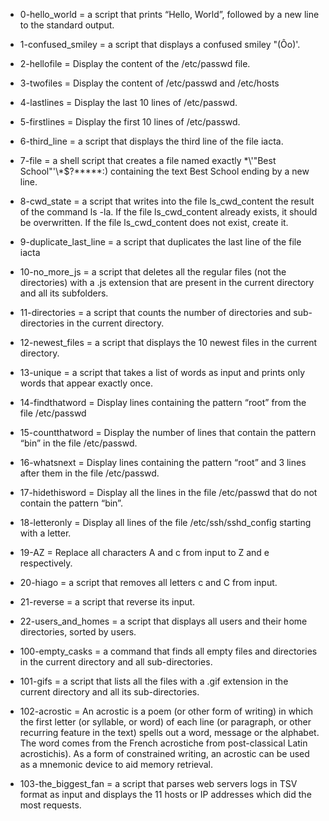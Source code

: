* 0-hello_world = a script that prints “Hello, World”, followed by a new line to the standard output.

* 1-confused_smiley =  a script that displays a confused smiley "(Ôo)'.

* 2-hellofile = Display the content of the /etc/passwd file.

* 3-twofiles = Display the content of /etc/passwd and /etc/hosts

* 4-lastlines = Display the last 10 lines of /etc/passwd.

* 5-firstlines = Display the first 10 lines of /etc/passwd.

* 6-third_line = a script that displays the third line of the file iacta.

* 7-file = a shell script that creates a file named exactly \*\\'"Best School"\'\\*$\?\*\*\*\*\*:) containing the text Best School ending by a new line.

* 8-cwd_state = a script that writes into the file ls_cwd_content the result of the command ls -la. If the file ls_cwd_content already exists, it should be overwritten. If the file ls_cwd_content does not exist, create it.

* 9-duplicate_last_line = a script that duplicates the last line of the file iacta

* 10-no_more_js = a script that deletes all the regular files (not the directories) with a .js extension that are present in the current directory and all its subfolders.

* 11-directories =  a script that counts the number of directories and sub-directories in the current directory.

* 12-newest_files = a script that displays the 10 newest files in the current directory.

* 13-unique = a script that takes a list of words as input and prints only words that appear exactly once.

* 14-findthatword = Display lines containing the pattern “root” from the file /etc/passwd

* 15-countthatword = Display the number of lines that contain the pattern “bin” in the file /etc/passwd.

* 16-whatsnext = Display lines containing the pattern “root” and 3 lines after them in the file /etc/passwd.

* 17-hidethisword = Display all the lines in the file /etc/passwd that do not contain the pattern “bin”.

* 18-letteronly = Display all lines of the file /etc/ssh/sshd_config starting with a letter.

* 19-AZ = Replace all characters A and c from input to Z and e respectively.

* 20-hiago = a script that removes all letters c and C from input.

* 21-reverse = a script that reverse its input.

* 22-users_and_homes = a script that displays all users and their home directories, sorted by users.

* 100-empty_casks = a command that finds all empty files and directories in the current directory and all sub-directories.

* 101-gifs = a script that lists all the files with a .gif extension in the current directory and all its sub-directories.

* 102-acrostic = An acrostic is a poem (or other form of writing) in which the first letter (or syllable, or word) of each line (or paragraph, or other recurring feature in the text) spells out a word, message or the alphabet. The word comes from the French acrostiche from post-classical Latin acrostichis). As a form of constrained writing, an acrostic can be used as a mnemonic device to aid memory retrieval.


* 103-the_biggest_fan = a script that parses web servers logs in TSV format as input and displays the 11 hosts or IP addresses which did the most requests.
